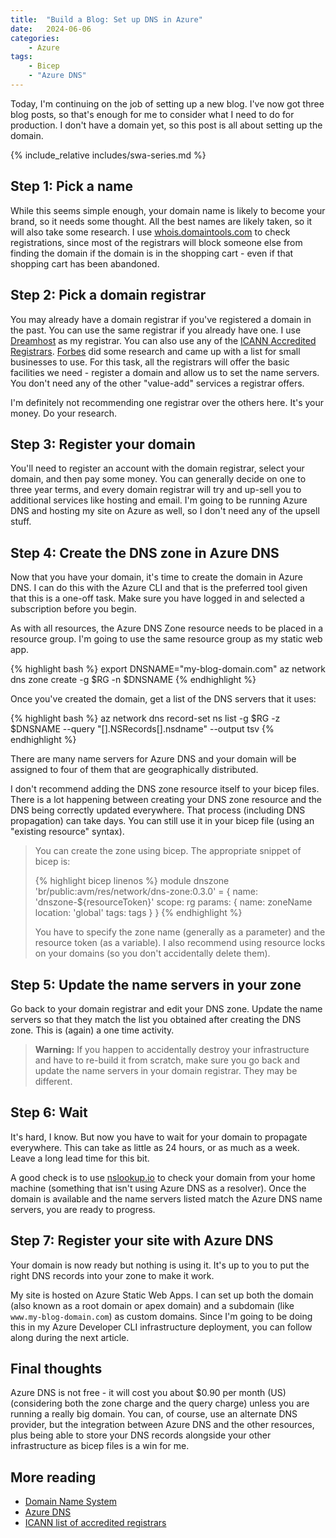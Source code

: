 ```yaml
---
title:  "Build a Blog: Set up DNS in Azure"
date:   2024-06-06
categories:
    - Azure
tags:
    - Bicep
    - "Azure DNS"
---
```


Today, I'm continuing on the job of setting up a new blog.  I've now got three blog posts, so that's enough for me to consider what I need to do for production.  I don't have a domain yet, so this post is all about setting up the domain.

<!-- more -->

{% include_relative includes/swa-series.md %}

## Step 1: Pick a name

While this seems simple enough, your domain name is likely to become your brand, so it needs some thought. All the best names are likely taken, so it will also take some research.  I use [whois.domaintools.com](https://whois.domaintools.com/) to check registrations, since most of the registrars will block someone else from finding the domain if the domain is in the shopping cart - even if that shopping cart has been abandoned.

## Step 2: Pick a domain registrar

You may already have a domain registrar if you've registered a domain in the past. You can use the same registrar if you already have one. I use [Dreamhost](https://www.dreamhost.com) as my registrar. You can also use any of the [ICANN Accredited Registrars](https://www.icann.org/en/accredited-registrars). [Forbes](https://www.forbes.com/advisor/business/software/best-domain-registrar/) did some research and came up with a list for small businesses to use. For this task, all the registrars will offer the basic facilities we need - register a domain and allow us to set the name servers.  You don't need any of the other "value-add" services a registrar offers.

I'm definitely not recommending one registrar over the others here. It's your money. Do your research.

## Step 3: Register your domain

You'll need to register an account with the domain registrar, select your domain, and then pay some money.  You can generally decide on one to three year terms, and every domain registrar will try and up-sell you to additional services like hosting and email. I'm going to be running Azure DNS and hosting my site on Azure as well, so I don't need any of the upsell stuff.

## Step 4: Create the DNS zone in Azure DNS

Now that you have your domain, it's time to create the domain in Azure DNS. I can do this with the Azure CLI and that is the preferred tool given that this is a one-off task.  Make sure you have logged in and selected a subscription before you begin.  

As with all resources, the Azure DNS Zone resource needs to be placed in a resource group.  I'm going to use the same resource group as my static web app.

{% highlight bash %}
export DNSNAME="my-blog-domain.com"
az network dns zone create -g $RG -n $DNSNAME
{% endhighlight %}

Once you've created the domain, get a list of the DNS servers that it uses:

{% highlight bash %}
az network dns record-set ns list -g $RG -z $DNSNAME --query "[].NSRecords[].nsdname" --output tsv
{% endhighlight %}

There are many name servers for Azure DNS and your domain will be assigned to four of them that are geographically distributed.  

I don't recommend adding the DNS zone resource itself to your bicep files. There is a lot happening between creating your DNS zone resource and the DNS being correctly updated everywhere.  That process (including DNS propagation) can take days.  You can still use it in your bicep file (using an "existing resource" syntax).

> You can create the zone using bicep. The appropriate snippet of bicep is:
> 
> {% highlight bicep linenos %}
> module dnszone 'br/public:avm/res/network/dns-zone:0.3.0' = {
>   name: 'dnszone-${resourceToken}'
>   scope: rg
>   params: {
>     name: zoneName
>     location: 'global'
>     tags: tags
>   }
> }
> {% endhighlight %}
> 
> You have to specify the zone name (generally as a parameter) and the resource token (as a variable).  I also recommend using resource locks on your domains (so you don't accidentally delete them).

## Step 5: Update the name servers in your zone

Go back to your domain registrar and edit your DNS zone.  Update the name servers so that they match the list you obtained after creating the DNS zone.  This is (again) a one time activity.

> **Warning:** If you happen to accidentally destroy your infrastructure and have to re-build it from scratch, make sure you go back and update the name servers in your domain registrar.  They may be different.

## Step 6: Wait

It's hard, I know.  But now you have to wait for your domain to propagate everywhere.  This can take as little as 24 hours, or as much as a week.  Leave a long lead time for this bit.

A good check is to use [nslookup.io](https://www.nslookup.io) to check your domain from your home machine (something that isn't using Azure DNS as a resolver).  Once the domain is available and the name servers listed match the Azure DNS name servers, you are ready to progress.

## Step 7: Register your site with Azure DNS

Your domain is now ready but nothing is using it.  It's up to you to put the right DNS records into your zone to make it work.

My site is hosted on Azure Static Web Apps.  I can set up both the domain (also known as a root domain or apex domain) and a subdomain (like `www.my-blog-domain.com`) as custom domains.  Since I'm going to be doing this in my Azure Developer CLI infrastructure deployment, you can follow along during the next article.

## Final thoughts

Azure DNS is not free - it will cost you about $0.90 per month (US) (considering both the zone charge and the query charge) unless you are running a really big domain.  You can, of course, use an alternate DNS provider, but the integration between Azure DNS and the other resources, plus being able to store your DNS records alongside your other infrastructure as bicep files is a win for me.

## More reading

* [Domain Name System](https://en.wikipedia.org/wiki/Domain_Name_System)
* [Azure DNS](https://learn.microsoft.com/azure/dns/dns-overview)
* [ICANN list of accredited registrars](https://www.icann.org/en/accredited-registrars)
